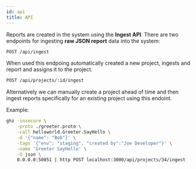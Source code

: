 ```yaml
---
id: api
title: API
---
```


Reports are created in the system using the **Ingest API**. There are two endpoints for ingesting **raw JSON report** data into the system:

```sh
POST /api/ingest
```

When used this endpoing automatically created a new project, ingests and report and assigns it to the project.

```sh
POST /api/projects/:id/ingest
```

Alternatively we can manually create a project ahead of time and then ingest reports specifically for an existing project using this endoint.

Example:

```sh
ghz -insecure \
    -proto ./greeter.proto \
    -call helloworld.Greeter.SayHello \
    -d '{"name": "Bob"}' \
    -tags '{"env": "staging", "created by":"Joe Developer"}' \
    -name 'Greeter SayHello' \
    -O json \
    0.0.0.0:50051 | http POST localhost:3000/api/projects/34/ingest
```
